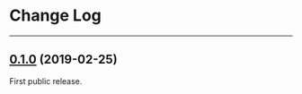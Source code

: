 # Change Log

-----

## [0.1.0](https://github.com/EFPrefix/EFFlukyProgressHUD/releases/tag/0.1.0) (2019-02-25)

First public release.

